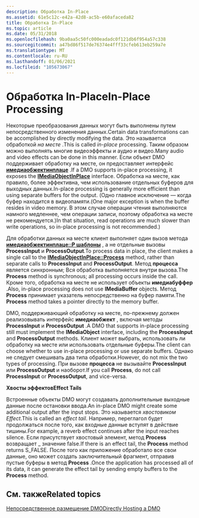 ```yaml
---
description: Обработка In-Place
ms.assetid: 61e5c12c-e42a-42d8-ac5b-e60afaceda82
title: Обработка In-Place
ms.topic: article
ms.date: 05/31/2018
ms.openlocfilehash: 9ba0aa5c50fc000eadadc0f121db6f954a57c338
ms.sourcegitcommit: a47bd86f517de76374e4fff33cfeb613eb259a7e
ms.translationtype: MT
ms.contentlocale: ru-RU
ms.lasthandoff: 01/06/2021
ms.locfileid: "105673067"
---
```

# <a name="in-place-processing"></a><span data-ttu-id="365b9-103">Обработка In-Place</span><span class="sxs-lookup"><span data-stu-id="365b9-103">In-Place Processing</span></span>

<span data-ttu-id="365b9-104">Некоторые преобразования данных могут быть выполнены путем непосредственного изменения данных.</span><span class="sxs-lookup"><span data-stu-id="365b9-104">Certain data transformations can be accomplished by directly modifying the data.</span></span> <span data-ttu-id="365b9-105">Это называется обработкой *на месте* .</span><span class="sxs-lookup"><span data-stu-id="365b9-105">This is called *in-place* processing.</span></span> <span data-ttu-id="365b9-106">Таким образом можно выполнять многие видеоэффекты и аудио и видео.</span><span class="sxs-lookup"><span data-stu-id="365b9-106">Many audio and video effects can be done in this manner.</span></span> <span data-ttu-id="365b9-107">Если объект DMO поддерживает обработку на месте, он предоставляет интерфейс [**имедиаобжектинплаце**](/previous-versions/windows/desktop/api/Mediaobj/nn-mediaobj-imediaobjectinplace) .</span><span class="sxs-lookup"><span data-stu-id="365b9-107">If a DMO supports in-place processing, it exposes the [**IMediaObjectInPlace**](/previous-versions/windows/desktop/api/Mediaobj/nn-mediaobj-imediaobjectinplace) interface.</span></span> <span data-ttu-id="365b9-108">Обработка на месте, как правило, более эффективна, чем использование отдельных буферов для выходных данных.</span><span class="sxs-lookup"><span data-stu-id="365b9-108">In-place processing is generally more efficient than using separate buffers for the output.</span></span> <span data-ttu-id="365b9-109">(Одно главное исключение — когда буфер находится в видеопамяти.</span><span class="sxs-lookup"><span data-stu-id="365b9-109">(One major exception is when the buffer resides in video memory.</span></span> <span data-ttu-id="365b9-110">В этом случае операции чтения выполняются намного медленнее, чем операции записи, поэтому обработка на месте не рекомендуется.)</span><span class="sxs-lookup"><span data-stu-id="365b9-110">In that situation, read operations are much slower than write operations, so in-place processing is not recommended.)</span></span>

<span data-ttu-id="365b9-111">Для обработки данных на месте клиент выполняет один вызов метода [**имедиаобжектинплаце::P шаблоны**](/previous-versions/windows/desktop/api/Mediaobj/nf-mediaobj-imediaobjectinplace-process) , а не отдельные вызовы **ProcessInput** и **ProcessOutput**.</span><span class="sxs-lookup"><span data-stu-id="365b9-111">To process data in place, the client makes a single call to the [**IMediaObjectInPlace::Process**](/previous-versions/windows/desktop/api/Mediaobj/nf-mediaobj-imediaobjectinplace-process) method, rather than separate calls to **ProcessInput** and **ProcessOutput**.</span></span> <span data-ttu-id="365b9-112">Метод **процесса** является синхронным; Вся обработка выполняется внутри вызова.</span><span class="sxs-lookup"><span data-stu-id="365b9-112">The **Process** method is synchronous; all processing occurs inside the call.</span></span> <span data-ttu-id="365b9-113">Кроме того, обработка на месте не использует объекты **имедиабуффер** .</span><span class="sxs-lookup"><span data-stu-id="365b9-113">Also, in-place processing does not use **IMediaBuffer** objects.</span></span> <span data-ttu-id="365b9-114">Метод **Process** принимает указатель непосредственно на буфер памяти.</span><span class="sxs-lookup"><span data-stu-id="365b9-114">The **Process** method takes a pointer directly to the memory buffer.</span></span>

<span data-ttu-id="365b9-115">DMO, поддерживающий обработку на месте, по-прежнему должен реализовывать интерфейс **имедиаобжект** , включая методы **ProcessInput** и **ProcessOutput** .</span><span class="sxs-lookup"><span data-stu-id="365b9-115">A DMO that supports in-place processing still must implement the **IMediaObject** interface, including the **ProcessInput** and **ProcessOutput** methods.</span></span> <span data-ttu-id="365b9-116">Клиент может выбрать, использовать ли обработку на месте или использовать отдельные буферы.</span><span class="sxs-lookup"><span data-stu-id="365b9-116">The client can choose whether to use in-place processing or use separate buffers.</span></span> <span data-ttu-id="365b9-117">Однако не следует смешивать два типа обработки.</span><span class="sxs-lookup"><span data-stu-id="365b9-117">However, do not mix the two types of processing.</span></span> <span data-ttu-id="365b9-118">При вызове **процесса** не вызывайте **ProcessInput** или **ProcessOutput** и наоборот.</span><span class="sxs-lookup"><span data-stu-id="365b9-118">If you call **Process**, do not call **ProcessInput** or **ProcessOutput**, and vice-versa.</span></span>

<span data-ttu-id="365b9-119">**Хвосты эффектов**</span><span class="sxs-lookup"><span data-stu-id="365b9-119">**Effect Tails**</span></span>

<span data-ttu-id="365b9-120">Встроенные объекты DMO могут создавать дополнительные выходные данные после остановки ввода.</span><span class="sxs-lookup"><span data-stu-id="365b9-120">An in-place DMO might create some additional output after the input stops.</span></span> <span data-ttu-id="365b9-121">Это называется *хвостовиком Effect*.</span><span class="sxs-lookup"><span data-stu-id="365b9-121">This is called an *effect tail*.</span></span> <span data-ttu-id="365b9-122">Например, переглагол будет продолжаться после того, как входные данные вступят в действие тишины.</span><span class="sxs-lookup"><span data-stu-id="365b9-122">For example, a reverb effect continues after the input reaches silence.</span></span> <span data-ttu-id="365b9-123">Если присутствует хвостовый элемент, метод **Process** возвращает \_ значение false.</span><span class="sxs-lookup"><span data-stu-id="365b9-123">If there is an effect tail, the **Process** method returns S\_FALSE.</span></span> <span data-ttu-id="365b9-124">После того как приложение обработало все свои данные, оно может создать заключительный фрагмент, отправив пустые буферы в метод **Process** .</span><span class="sxs-lookup"><span data-stu-id="365b9-124">Once the application has processed all of its data, it can generate the effect tail by sending empty buffers to the **Process** method.</span></span>

## <a name="related-topics"></a><span data-ttu-id="365b9-125">См. также</span><span class="sxs-lookup"><span data-stu-id="365b9-125">Related topics</span></span>

<dl> <dt>

[<span data-ttu-id="365b9-126">Непосредственное размещение DMO</span><span class="sxs-lookup"><span data-stu-id="365b9-126">Directly Hosting a DMO</span></span>](directly-hosting-a-dmo.md)
</dt> </dl>

 

 



